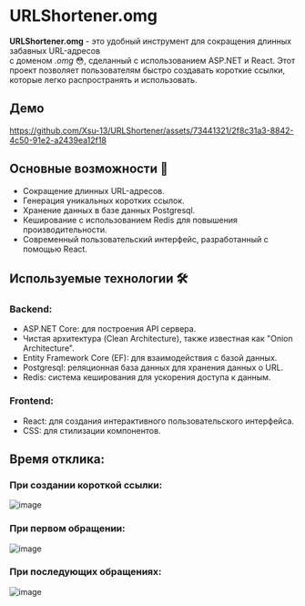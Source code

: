 # URLShortener.omg

**URLShortener.omg** - это удобный инструмент для сокращения длинных забавных URL-адресов <br/> 
с доменом *.omg* :flushed:, сделанный с использованием ASP.NET и React. Этот проект позволяет пользователям быстро создавать короткие ссылки, которые легко распространять и использовать.

## Демо

https://github.com/Xsu-13/URLShortener/assets/73441321/2f8c31a3-8842-4c50-91e2-a2439ea12f18

## Основные возможности :bookmark_tabs:
- Сокращение длинных URL-адресов.
- Генерация уникальных коротких ссылок.
- Хранение данных в базе данных Postgresql.
- Кеширование с использованием Redis для повышения производительности.
- Современный пользовательский интерфейс, разработанный с помощью React.

## Используемые технологии 🛠

### Backend:
- ASP.NET Core: для построения API сервера.
- Чистая архитектура (Clean Architecture), также известная как "Onion Architecture".
- Entity Framework Core (EF): для взаимодействия с базой данных.
- Postgresql: реляционная база данных для хранения данных о URL.
- Redis: система кеширования для ускорения доступа к данным.

### Frontend:
- React: для создания интерактивного пользовательского интерфейса.
- CSS: для стилизации компонентов.

## Время отклика:

### При создании короткой ссылки:
![image](https://github.com/Xsu-13/URLShortener/assets/73441321/47626976-32e7-4328-84c6-4099c4efa9ec)

### При первом обращении:
![image](https://github.com/Xsu-13/URLShortener/assets/73441321/0e31c44b-cfc4-471a-b0ca-0c2c8853438c)

### При последующих обращениях:
![image](https://github.com/Xsu-13/URLShortener/assets/73441321/dce9c5bb-13c7-43c5-ae77-d8e032bde3ac)


